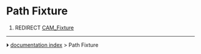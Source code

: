 # Path Fixture
1.  REDIRECT [CAM_Fixture](CAM_Fixture.md)



---
⏵ [documentation index](../README.md) > Path Fixture
